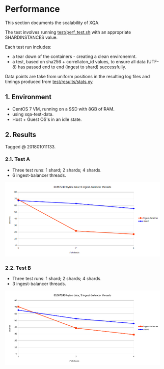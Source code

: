 # Performance
This section documents the scalability of XQA.

The test involves running [test/perf_test.sh](test/perf_test.sh) with an appropriate SHARDINSTANCES value.

Each test run includes:
* a tear down of the containers - creating a clean environemnt.
* a test, based on sha256 + correllaton_id values, to ensure all data (UTF-8) has passed end to end (ingest to shard) successfully.

Data points are take from uniform positions in the resulting log files and timings produced from [test/results/stats.py](test/results/stats.py)

## 1. Environment
* CentOS 7 VM, running on a SSD with 8GB of RAM.
* using xqa-test-data.
* Host + Guest OS's in an idle state.

## 2. Results
Tagged @ 201801011133.

### 2.1. Test A
* Three test runs: 1 shard; 2 shards; 4 shards.
* 6 ingest-balancer threads.

![Test A](test/results/A.png)

### 2.2. Test B
* Three test runs: 1 shard; 2 shards; 4 shards.
* 3 ingest-balancer threads.

![Test B](test/results/B.png)

